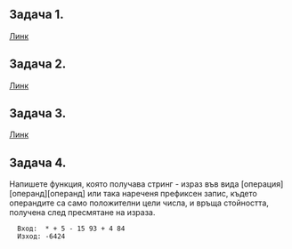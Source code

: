 ## Задача 1.
[Линк](https://www.hackerrank.com/challenges/balanced-brackets/problem)

## Задача 2.
[Линк](https://www.hackerrank.com/challenges/maximum-element/problem)

## Задача 3.
[Линк](https://www.hackerrank.com/challenges/simple-text-editor/problem)

## Задача 4.
Напишете функция, която получава стринг - израз във вида [операция][операнд][операнд] или така нареченя префиксен запис, 
 където операндите са само положителни цели числа, и връща стойността, получена след пресмятане на израза.
   
      Вход:  * + 5 - 15 93 + 4 84
      Изход: -6424  